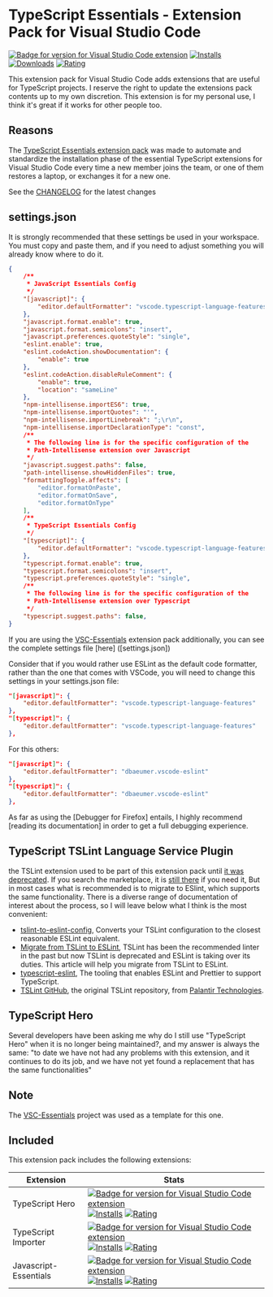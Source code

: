 # TypeScript Essentials - Extension Pack for Visual Studio Code

[![Badge for version for Visual Studio Code extension](https://flat.badgen.net/vs-marketplace/v/Gydunhn.typescript-essentials?color=blue)](https://marketplace.visualstudio.com/items?itemName=Gydunhn.typescript-essentials) [![Installs](https://flat.badgen.net/vs-marketplace/i/Gydunhn.typescript-essentials?color=blue)](https://marketplace.visualstudio.com/items?itemName=Gydunhn.typescript-essentials) [![Downloads](https://flat.badgen.net/vs-marketplace/d/Gydunhn.typescript-essentials?color=blue)](https://marketplace.visualstudio.com/items?itemName=Gydunhn.typescript-essentials) [![Rating](https://flat.badgen.net/vs-marketplace/rating/Gydunhn.typescript-essentials?color=blue)](https://marketplace.visualstudio.com/items?itemName=Gydunhn.typescript-essentials)

This extension pack for Visual Studio Code adds extensions that are useful for TypeScript projects. I reserve the right to update the extensions pack contents up to my own discretion. This extension is for my personal use, I think it's great if it works for other people too.

## Reasons

The [TypeScript Essentials extension pack] was made to automate and standardize the installation phase of the essential TypeScript extensions for Visual Studio Code every time a new member joins the team, or one of them restores a laptop, or exchanges it for a new one.

See the [CHANGELOG](CHANGELOG.md) for the latest changes

## **settings.json**

It is strongly recommended that these settings be used in your workspace. You must copy and paste them, and if you need to adjust something you will already know where to do it.

``` json
{
    /**
     * JavaScript Essentials Config
     */
	"[javascript]": {
		"editor.defaultFormatter": "vscode.typescript-language-features"
	},
	"javascript.format.enable": true,
	"javascript.format.semicolons": "insert",
	"javascript.preferences.quoteStyle": "single",
	"eslint.enable": true,
	"eslint.codeAction.showDocumentation": {
		"enable": true
	},
	"eslint.codeAction.disableRuleComment": {
		"enable": true,
		"location": "sameLine"
	},
	"npm-intellisense.importES6": true,
	"npm-intellisense.importQuotes": "'",
	"npm-intellisense.importLinebreak": ";\r\n",
	"npm-intellisense.importDeclarationType": "const",
	/**
     * The following line is for the specific configuration of the 
     * Path-Intellisense extension over Javascript
     */
	"javascript.suggest.paths": false,
	"path-intellisense.showHiddenFiles": true,
	"formattingToggle.affects": [
		"editor.formatOnPaste",
		"editor.formatOnSave",
		"editor.formatOnType"
	],
	/**
     * TypeScript Essentials Config
     */
	"[typescript]": {
		"editor.defaultFormatter": "vscode.typescript-language-features"
	},
	"typescript.format.enable": true,
	"typescript.format.semicolons": "insert",
	"typescript.preferences.quoteStyle": "single",
	/**
     * The following line is for the specific configuration of the 
     * Path-Intellisense extension over Typescript
     */
	"typescript.suggest.paths": false,
}
```

If you are using the [VSC-Essentials] extension pack additionally, you can see the complete settings file [here] ([settings.json])

Consider that if you would rather use ESLint as the default code formatter, rather than the one that comes with VSCode, you will need to change this settings in your settings.json file:

``` json
"[javascript]": {
    "editor.defaultFormatter": "vscode.typescript-language-features"
},
"[typescript]": {
    "editor.defaultFormatter": "vscode.typescript-language-features"
},
```

For this others:

``` json
"[javascript]": {
    "editor.defaultFormatter": "dbaeumer.vscode-eslint"
},
"[typescript]": {
    "editor.defaultFormatter": "dbaeumer.vscode-eslint"
},
```

As far as using the [Debugger for Firefox] entails, I highly recommend [reading its documentation] in order to get a full debugging experience.

## TypeScript TSLint Language Service Plugin

the TSLint extension used to be part of this extension pack until [it was deprecated]. If you search the marketplace, it is [still there] if you need it, But in most cases what is recommended is to migrate to ESlint, which supports the same functionality. There is a diverse range of documentation of interest about the process, so I will leave below what I think is the most convenient:

* [tslint-to-eslint-config], Converts your TSLint configuration to the closest reasonable ESLint equivalent.
* [Migrate from TSLint to ESLint], TSLint has been the recommended linter in the past but now TSLint is deprecated and ESLint is taking over its duties. This article will help you migrate from TSLint to ESLint.
* [typescript-eslint], The tooling that enables ESLint and Prettier to support TypeScript.
* [TSLint GitHub], the original TSLint repository, from [Palantir Technologies].

## TypeScript Hero

Several developers have been asking me why do I still use "TypeScript Hero" when it is no longer being maintained?, and my answer is always the same: "to date we have not had any problems with this extension, and it continues to do its job, and we have not yet found a replacement that has the same functionalities"

## Note

The [VSC-Essentials] project was used as a template for this one.

## Included

This extension pack includes the following extensions:

| Extension             | Stats                                                                                                                                                                                                                                                                                                                                                                                                                                                                                                                                                                                                    |
| --------------------- | -------------------------------------------------------------------------------------------------------------------------------------------------------------------------------------------------------------------------------------------------------------------------------------------------------------------------------------------------------------------------------------------------------------------------------------------------------------------------------------------------------------------------------------------------------------------------------------------------------- |
| TypeScript Hero       | [![Badge for version for Visual Studio Code extension](https://flat.badgen.net/vs-marketplace/v/rbbit.typescript-hero?color=blue)](https://marketplace.visualstudio.com/items?itemName=rbbit.typescript-hero) [![Installs](https://flat.badgen.net/vs-marketplace/i/rbbit.typescript-hero?color=blue)](https://marketplace.visualstudio.com/items?itemName=rbbit.typescript-hero) [![Rating](https://flat.badgen.net/vs-marketplace/rating/rbbit.typescript-hero?color=blue)](https://marketplace.visualstudio.com/items?itemName=rbbit.typescript-hero)                                                 |
| TypeScript Importer   | [![Badge for version for Visual Studio Code extension](https://flat.badgen.net/vs-marketplace/v/pmneo.tsimporter?color=blue)](https://marketplace.visualstudio.com/items?itemName=pmneo.tsimporter) [![Installs](https://flat.badgen.net/vs-marketplace/i/pmneo.tsimporter?color=blue)](https://marketplace.visualstudio.com/items?itemName=pmneo.tsimporter) [![Rating](https://flat.badgen.net/vs-marketplace/rating/pmneo.tsimporter?color=blue)](https://marketplace.visualstudio.com/items?itemName=pmneo.tsimporter)                                                                               |
| Javascript-Essentials | [![Badge for version for Visual Studio Code extension](https://flat.badgen.net/vs-marketplace/v/Gydunhn.javascript-essentials?color=blue)](https://marketplace.visualstudio.com/items?itemName=Gydunhn.javascript-essentials) [![Installs](https://flat.badgen.net/vs-marketplace/i/Gydunhn.javascript-essentials?color=blue)](https://marketplace.visualstudio.com/items?itemName=Gydunhn.javascript-essentials) [![Rating](https://flat.badgen.net/vs-marketplace/rating/Gydunhn.javascript-essentials?color=blue)](https://marketplace.visualstudio.com/items?itemName=Gydunhn.javascript-essentials) |

[VSC-Essentials]: https://github.com/Gydunhn/VSC-Essentials
[TypeScript Essentials extension pack]: https://marketplace.visualstudio.com/items?itemName=Gydunhn.typescript-essentials
[it was deprecated]: https://blog.palantir.com/tslint-in-2019-1a144c2317a9
[still there]: https://marketplace.visualstudio.com/items?itemName=ms-vscode.vscode-typescript-tslint-plugin
[tslint-to-eslint-config]: https://github.com/typescript-eslint/tslint-to-eslint-config
[Migrate from TSLint to ESLint]: https://code.visualstudio.com/api/advanced-topics/tslint-eslint-migration
[typescript-eslint]: https://typescript-eslint.io/
[TSLint GitHub]: https://github.com/palantir/tslint
[Palantir Technologies]: https://github.com/palantir
